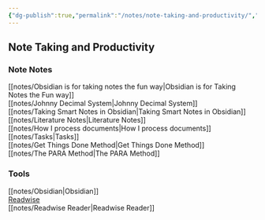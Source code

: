 ```yaml
---
{"dg-publish":true,"permalink":"/notes/note-taking-and-productivity/","tags":["notes"]}
---
```



## Note Taking and Productivity

### Note Notes

[[notes/Obsidian is for taking notes the fun way\|Obsidian is for Taking Notes the Fun way]]  
[[notes/Johnny Decimal System\|Johnny Decimal System]]  
[[notes/Taking Smart Notes in Obsidian\|Taking Smart Notes in Obsidian]]  
[[notes/Literature Notes\|Literature Notes]]  
[[notes/How I process documents\|How I process documents]]  
[[notes/Tasks\|Tasks]]  
[[notes/Get Things Done Method\|Get Things Done Method]]  
[[notes/The PARA Method\|The PARA Method]]

### Tools

[[notes/Obsidian\|Obsidian]]  
[Readwise](https://readwise.io/upgrade?ref=nav)  
[[notes/Readwise Reader\|Readwise Reader]]
